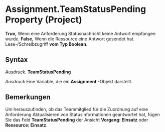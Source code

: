 
# Assignment.TeamStatusPending Property (Project)

 **True,** Wenn eine Anforderung Statusnachricht keine Antwort empfangen wurde. **False,** Wenn die Ressource eine Antwort gesendet hat. Lese-/Schreibzugriff **vom Typ Boolean**.


## Syntax

 _Ausdruck_. **TeamStatusPending**

 _Ausdruck_ Eine Variable, die ein **Assignment** -Objekt darstellt.


## Bemerkungen

Um herauszufinden, ob das Teammitglied für die Zuordnung auf eine Anforderung Aktualisieren von Statusinformationen geantwortet hat, fügen Sie das Feld  **TeamStatusPending** der Ansicht **Vorgang: Einsatz** oder **Ressource: Einsatz**.

